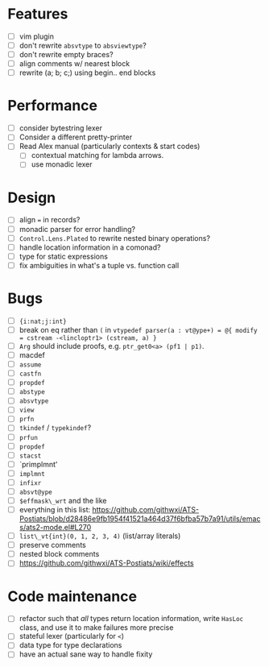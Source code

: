 # Features
- [ ] vim plugin
- [ ] don't rewrite `absvtype` to `absviewtype`?
- [ ] don't rewrite empty braces?
- [ ] align comments w/ nearest block
- [ ] rewrite (a; b; c;) using begin.. end blocks
# Performance
- [ ] consider bytestring lexer
- [ ] Consider a different pretty-printer
- [ ] Read Alex manual (particularly contexts & start codes)
  - [ ] contextual matching for lambda arrows.
  - [ ] use monadic lexer
# Design
- [ ] align `=` in records?
- [ ] monadic parser for error handling?
- [ ] `Control.Lens.Plated` to rewrite nested binary operations?
- [ ] handle location information in a comonad?
- [ ] type for static expressions
- [ ] fix ambiguities in what's a tuple vs. function call
# Bugs
- [ ] `{i:nat;j:int}`
- [ ] break on eq rather than `(` in `vtypedef parser(a : vt@ype+) = @{ modify = cstream -<lincloptr1> (cstream, a) }`
- [ ] `Arg` should include proofs, e.g. `ptr_get0<a> (pf1 | p1)`.
- [ ] macdef
- [ ] `assume`
- [ ] `castfn`
- [ ] `propdef`
- [ ] `abstype`
- [ ] `absvtype`
- [ ] `view`
- [ ] `prfn`
- [ ] `tkindef` / `typekindef`?
- [ ] `prfun`
- [ ] `propdef`
- [ ] `stacst`
- [ ] `primplmnt'
- [ ] `implmnt`
- [ ] `infixr`
- [ ] `absvt@ype`
- [ ] `$effmask\_wrt` and the like
- [ ] everything in this list: https://github.com/githwxi/ATS-Postiats/blob/d28486e9fb1954f41521a464d37f6bfba57b7a91/utils/emacs/ats2-mode.el#L270
- [ ] `list\_vt{int}(0, 1, 2, 3, 4)` (list/array literals)
- [ ] preserve comments
- [ ] nested block comments
- [ ] https://github.com/githwxi/ATS-Postiats/wiki/effects
# Code maintenance
- [ ] refactor such that *all* types return location information, write `HasLoc`
  class, and use it to make failures more precise
- [ ] stateful lexer (particularly for `<`)
- [ ] data type for type declarations
- [ ] have an actual sane way to handle fixity
